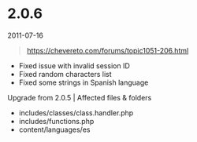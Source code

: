 # 2.0.6

2011-07-16

> https://chevereto.com/forums/topic1051-206.html

- Fixed issue with invalid session ID
- Fixed random characters list
- Fixed some strings in Spanish language

Upgrade from 2.0.5 | Affected files & folders
- includes/classes/class.handler.php
- includes/functions.php
- content/languages/es

